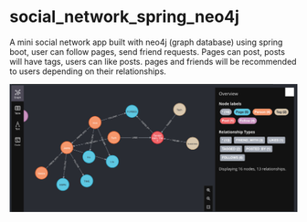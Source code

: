 # social_network_spring_neo4j
A mini social network app built with neo4j (graph database) using spring boot, user can follow pages, send friend requests. 
Pages can post, posts will have tags, users can like posts. 
pages and friends will be recommended to users depending on their relationships.

![image description](visual.png)